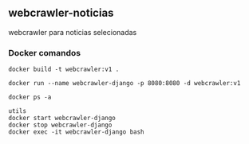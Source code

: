## webcrawler-noticias
webcrawler para noticias selecionadas


### Docker comandos
    docker build -t webcrawler:v1 .

    docker run --name webcrawler-django -p 8080:8080 -d webcrawler:v1

    docker ps -a
    
    utils
    docker start webcrawler-django
    docker stop webcrawler-django
    docker exec -it webcrawler-django bash